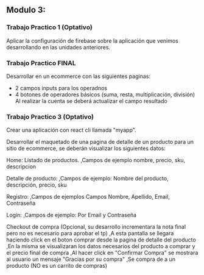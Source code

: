 
## Modulo 3:

### Trabajo Practico 1 (Optativo)
Aplicar la configuración de firebase sobre la aplicación que venimos desarrollando en las unidades anteriores. 

### Trabajo Practico FINAL

Desarrollar en  un ecommerce con las siguientes paginas:

- 2 campos inputs para los operadnos
- 4 botones de operadores básicos (suma, resta, multiplicación, división)
Al realizar la cuenta se deberá actualizar el campo resultado



### Trabajo Practico 3 (Optativo)

Crear una aplicación con react cli llamada "myapp". 

Desarrollar el maquetado de una pagina de detalle de un producto para un sitio de ecommerce, se deberán visualizar los siguientes datos:

Home: Listado de productos. 
,Campos de ejemplo nombre, precio, sku, descripcion

Detalle de producto:
,Campos de ejemplo: Nombre del producto, descripción, precio, sku

Registro:
,Campos de ejemplos Campos Nombre, Apellido, Email, Contraseña

Login:
,Campos de ejemplo: Por Email y Contraseña

Checkout de compra (Opcional, su desarrollo incrementara la nota final pero no es necesario para aprobar el tp)
,A esta pantalla se llegara haciendo click en el boton comprar desde la pagina de detalle del producto
,En la misma se visualizaran los datos necesarios del producto a comprar y el precio final de compra
,Al hacer click en "Confirmar Compra" se mostrara al usuario un mensaje "Gracias por su compra"
,Se compra de a un producto (NO es un carrito de compras)
